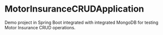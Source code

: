 # MotorInsuranceCRUDApplication
Demo project in Spring Boot integrated with integrated MongoDB for testing Motor Insurance CRUD operations.
